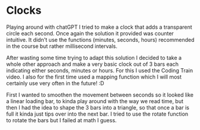 # Clocks

Playing around with chatGPT I tried to make a clock that adds a transparent circle each second. Once again the solution it provided was counter intuitive. It didn't use the functions (minutes, seconds, hours) recommended in the course but rather millisecond intervals. 

After wasting some time trying to adapt this solution I decided to take a whole other approach and make a very basic clock out of 3 bars each indicating either seconds, minutes or hours. For this I used the Coding Train video. I also for the first time used a mapping function which I will most certainly use very often in the future! :D

First I wanted to smoothen the movement between seconds so it looked like a linear loading bar, to kinda play around with the way we read time, but then I had the idea to shape the 3 bars into a triangle, so that once a bar is full it kinda just tips over into the next bar. I tried to use the rotate function to rotate the bars but I failed at math I guess.

